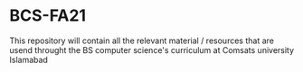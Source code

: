 # BCS-FA21
This repository will contain all the relevant material / resources that are usend throught the BS computer science's curriculum at Comsats university Islamabad
